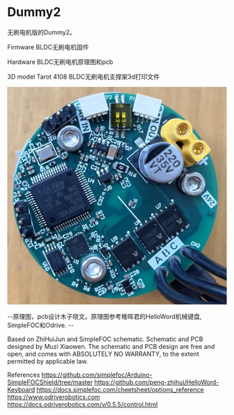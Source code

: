 # Dummy2
无刷电机版的Dummy2。

Firmware BLDC无刷电机固件

Hardware BLDC无刷电机原理图和pcb

3D model Tarot 4108 BLDC无刷电机支撑架3d打印文件

![](../images/bldc.jpg)

--原理图，pcb设计木子晓文。原理图参考稚晖君的HelloWord机械键盘, SimpleFOC和Odrive. --

Based on ZhiHuiJun and SimpleFOC schematic. Schematic and PCB designed by Muzi Xiaowen. 
The schematic and PCB design are free and open, and comes with ABSOLUTELY NO WARRANTY, to the extent permitted by applicable law.

References
https://github.com/simplefoc/Arduino-SimpleFOCShield/tree/master
https://github.com/peng-zhihui/HelloWord-Keyboard
https://docs.simplefoc.com/cheetsheet/options_reference
https://www.odriverobotics.com
https://docs.odriverobotics.com/v/0.5.5/control.html
